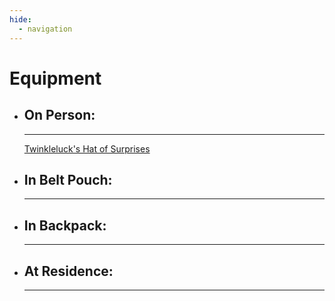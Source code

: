 ```yaml
---
hide:
  - navigation
---
```


# Equipment

<div class="grid cards" markdown>

-   ## On Person:

    ---

    [Twinkleluck's Hat of Surprises](tinklelucks_hat_of_surprises)

-   ## In Belt Pouch:

    ---

-   ## In Backpack:

    ---

-   ## At Residence:

    ---

</div>
